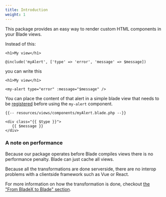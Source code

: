 ```yaml
---
title: Introduction
weight: 1
---
```


This package provides an easy way to render custom HTML components in your Blade views.

Instead of this:

```blade
<h1>My view</h1>

@include('myAlert', ['type' => 'error', 'message' => $message])
```

you can write this

```blade
<h1>My view</h1>

<my-alert type="error" :message="$message" />
```

You can place the content of that alert in a simple blade view that needs to be [registered](https://docs.spatie.be/laravel-blade-x/v2/basic-usage/writing-your-first-component) before using the `my-alert` component.

```blade
{{-- resources/views/components/myAlert.blade.php --}}

<div class="{{ $type }}">
   {{ $message }}
</div>
```

### A note on performance

Because our package operates before Blade compiles views there is no performance penalty. Blade can just cache all views. 

Because all the transformations are done serverside, there are no interop problems with a clientside framework such as Vue or React.

For more information on how the transformation is done, checkout [the "From BladeX to Blade" section](https://docs.spatie.be/laravel-blade-x/v2/under-the-hood/from-bladex-to-blade).
